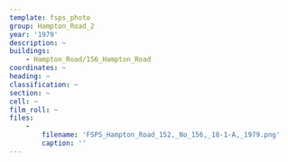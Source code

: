```yaml
---
template: fsps_photo
group: Hampton_Road_2
year: '1979'
description: ~
buildings:
    - Hampton_Road/156_Hampton_Road
coordinates: ~
heading: ~
classification: ~
section: ~
cell: ~
film_roll: ~
files:
    -
        filename: 'FSPS_Hampton_Road_152,_No_156,_18-1-A,_1979.png'
        caption: ''
---
```

